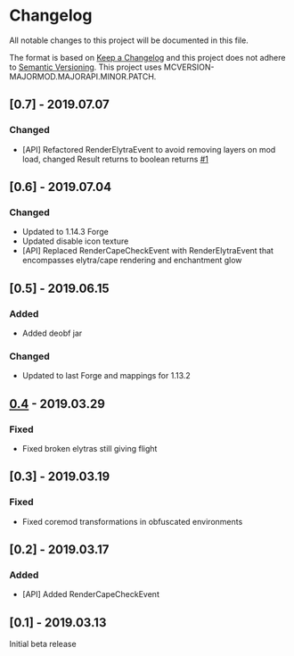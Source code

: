 # Changelog
All notable changes to this project will be documented in this file.

The format is based on [Keep a Changelog](http://keepachangelog.com/en/1.0.0/) and this project does not adhere to [Semantic Versioning](http://semver.org/spec/v2.0.0.html).
This project uses MCVERSION-MAJORMOD.MAJORAPI.MINOR.PATCH.

## [0.7] - 2019.07.07
### Changed
- [API] Refactored RenderElytraEvent to avoid removing layers on mod load, changed Result returns to boolean returns [#1](https://github.com/TheIllusiveC4/Caelus/issues/1)

## [0.6] - 2019.07.04
### Changed
- Updated to 1.14.3 Forge
- Updated disable icon texture
- [API] Replaced RenderCapeCheckEvent with RenderElytraEvent that encompasses elytra/cape rendering and enchantment glow

## [0.5] - 2019.06.15
### Added
- Added deobf jar

### Changed
- Updated to last Forge and mappings for 1.13.2

## [0.4](https://github.com/TheIllusiveC4/Caelus/compare/cc44c517e2b5617b1a931471cade368eafc8f860...master) - 2019.03.29
### Fixed
- Fixed broken elytras still giving flight

## [0.3] - 2019.03.19
### Fixed
- Fixed coremod transformations in obfuscated environments

## [0.2] - 2019.03.17
### Added
- [API] Added RenderCapeCheckEvent

## [0.1] - 2019.03.13
Initial beta release
